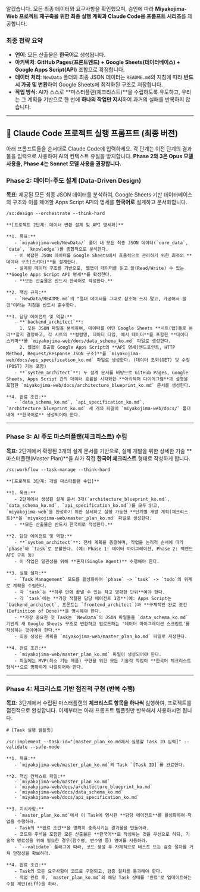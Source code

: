 알겠습니다. 모든 최종 데이터와 요구사항을 확인했으며, 승인에 따라 **Miyakojima-Web 프로젝트 재구축을 위한 최종 실행 계획과 Claude Code용 프롬프트 시리즈**를 제공합니다.

### **최종 전략 요약**

  * **언어**: 모든 산출물은 **한국어**로 생성됩니다.
  * **아키텍처**: **GitHub Pages(프론트엔드) + Google Sheets(데이터베이스) + Google Apps Script(API)** 조합으로 확정합니다.
  * **데이터 처리**: `NewData` 폴더의 최종 JSON 데이터는 `README.md`의 지침에 따라 **반드시 가공 및 변환**하여 Google Sheets에 최적화된 구조로 저장합니다.
  * **작업 방식**: AI가 스스로 \*\*마스터플랜(체크리스트)\*\*을 수립하도록 유도하고, 우리는 그 계획을 기반으로 한 번에 **하나의 작업만 지시**하여 과거의 실패를 반복하지 않습니다.

-----

## 🦾 Claude Code 프로젝트 실행 프롬프트 (최종 버전)

아래 프롬프트들을 순서대로 Claude Code에 입력하세요. 각 단계는 이전 단계의 결과물을 입력으로 사용하여 AI의 컨텍스트 유실을 방지합니다. **Phase 2와 3은 Opus 모델 사용을, Phase 4는 Sonnet 모델 사용을 권장합니다.**

### **Phase 2: 데이터-주도 설계 (Data-Driven Design)**

**목표**: 제공된 모든 최종 JSON 데이터를 분석하여, Google Sheets 기반 데이터베이스의 구조와 이를 제어할 Apps Script API의 명세를 **한국어로** 설계하고 문서화합니다.

```prompt
/sc:design --orchestrate --think-hard

**[프로젝트 2단계: 데이터 변환 설계 및 API 명세화]**

**1. 목표:**
   - `miyakojima-web/NewData/` 폴더 내 모든 최종 JSON 데이터(`core_data`, `data`, `knowledge`)를 종합적으로 분석한다.
   - 이 복잡한 JSON 데이터를 Google Sheets에서 효율적으로 관리하기 위한 최적의 **데이터 구조(스키마)**를 설계한다.
   - 설계된 데이터 구조를 기반으로, 웹앱이 데이터를 읽고 쓸(Read/Write) 수 있는 **Google Apps Script API 명세**를 확정한다.
   - **모든 산출물은 반드시 한국어로 작성한다.**

**2. 핵심 규칙:**
   - `NewData/README.md`의 "절대 데이터를 그대로 참조해 쓰지 말고, 가공해서 쓸 것"이라는 지침을 반드시 준수한다.

**3. 담당 에이전트 및 역할:**
   - **`backend_architect`**:
     1. 모든 JSON 파일을 분석하여, 데이터를 어떤 Google Sheets **시트(탭)들로 분리**할지 결정하고, 각 시트의 **컬럼명, 데이터 타입, 예시 데이터**를 포함한 **데이터 스키마**를 `miyakojima-web/docs/data_schema_ko.md` 파일로 생성한다.
     2. 웹앱이 호출할 Google Apps Script의 **API 명세(엔드포인트, HTTP Method, Request/Response JSON 구조)**를 `miyakojima-web/docs/api_specification_ko.md` 파일로 생성한다. (데이터 조회(GET) 및 수정(POST) 기능 포함)
   - **`system_architect`**: 두 설계 문서를 바탕으로 GitHub Pages, Google Sheets, Apps Script 간의 데이터 흐름을 시각화한 **아키텍처 다이어그램**과 설명을 포함한 `miyakojima-web/docs/architecture_blueprint_ko.md` 문서를 생성한다.

**4. 완료 조건:**
   - `data_schema_ko.md`, `api_specification_ko.md`, `architecture_blueprint_ko.md` 세 개의 파일이 `miyakojima-web/docs/` 폴더 내에 **한국어로** 생성되어야 한다.
```

-----

### **Phase 3: AI 주도 마스터플랜(체크리스트) 수립**

**목표**: 2단계에서 확정된 3개의 설계 문서를 기반으로, 실제 개발을 위한 상세한 기술 \*\*마스터플랜(Master Plan)\*\*을 AI가 직접 **한국어 체크리스트** 형태로 작성하게 합니다.

```prompt
/sc:workflow --task-manage --think-hard

**[프로젝트 3단계: 개발 마스터플랜 수립]**

**1. 목표:**
   - 2단계에서 생성된 설계 문서 3개(`architecture_blueprint_ko.md`, `data_schema_ko.md`, `api_specification_ko.md`)를 모두 읽고, `miyakojima-web`을 완성하기 위한 상세하고 실행 가능한 **단계별 개발 계획(체크리스트)**을 `miyakojima-web/master_plan_ko.md` 파일로 생성한다.
   - **모든 산출물은 반드시 한국어로 작성한다.**

**2. 담당 에이전트 및 역할:**
   - **`system_architect`**: 전체 계획을 총괄하며, 작업을 논리적 순서에 따라 `phase`와 `task`로 분할한다. (예: Phase 1: 데이터 마이그레이션, Phase 2: 백엔드 API 구축 등)
   - 이 작업은 일관성을 위해 **혼자(Single Agent)** 수행해야 한다.

**3. 실행 절차:**
   - `Task Management` 모드를 활성화하여 `phase` -> `task` -> `todo`의 위계로 계획을 수립한다.
   - 각 `task`는 **하루 안에 끝낼 수 있는 작고 명확한 단위**여야 한다.
   - 각 `task`에는 **가장 적절한 담당 에이전트 1명**(예: Apps Script는 `backend_architect`, 프론트는 `frontend_architect`)과 **구체적인 완료 조건(Definition of Done)**을 명시해야 한다.
   - **가장 중요한 첫 Task는 `NewData`의 JSON 파일들을 `data_schema_ko.md` 기반의 새 Google Sheets 구조로 변환하고 업로드하는 '데이터 마이그레이션 스크립트'를 작성하는 것이어야 한다.**
   - 최종 생성된 계획을 `miyakojima-web/master_plan_ko.md` 파일로 저장한다.

**4. 완료 조건:**
   - `miyakojima-web/master_plan_ko.md` 파일이 생성되어야 한다.
   - 파일에는 MVP(최소 기능 제품) 구현을 위한 모든 기술적 작업이 **한국어 체크리스트 형식**으로 명확하게 나열되어야 한다.
```

-----

### **Phase 4: 체크리스트 기반 점진적 구현 (반복 수행)**

**목표**: 3단계에서 수립된 마스터플랜의 **체크리스트 항목을 하나씩** 실행하여, 프로젝트를 점진적으로 완성합니다. 이제부터는 아래 프롬프트 템플릿만 반복해서 사용하시면 됩니다.

```prompt
# [Task 실행 템플릿]

/sc:implement --task-id="[master_plan_ko.md에서 실행할 Task ID 입력]" --validate --safe-mode

**1. 목표:**
   - `miyakojima-web/master_plan_ko.md`의 Task `[Task ID]`를 완료한다.

**2. 핵심 컨텍스트 파일:**
   - `miyakojima-web/master_plan_ko.md`
   - `miyakojima-web/docs/architecture_blueprint_ko.md`
   - `miyakojima-web/docs/data_schema_ko.md`
   - `miyakojima-web/docs/api_specification_ko.md`

**3. 지시사항:**
   - `master_plan_ko.md`에서 이 Task에 명시된 **담당 에이전트**를 활성화하여 작업을 수행하라.
   - Task의 **완료 조건**을 명확히 충족시키는 결과물을 만들어라.
   - 코드와 주석을 포함한 모든 산출물은 **한국어**로 작성하는 것을 우선으로 하되, 기술적 명료성을 위해 필요한 경우(함수명, 변수명 등) 영어를 사용하라.
   - `--validate` 플래그에 따라, 코드 생성 후 자체적으로 테스트 또는 검증 절차를 거쳐 안정성을 확보하라.

**4. 완료 조건:**
   - Task의 모든 요구사항이 코드로 구현되고, 검증 절차를 통과해야 한다.
   - 작업 완료 후, `master_plan_ko.md`의 해당 Task 상태를 '완료'로 업데이트하는 수정 제안(diff)을 하라.
```